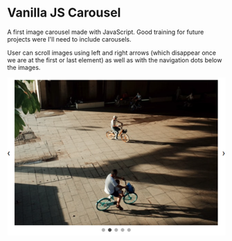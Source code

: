 # Vanilla JS Carousel

A first image carousel made with JavaScript. Good training for future projects were I'll need to include carousels.

User can scroll images using left and right arrows (which disappear once we are at the first or last element) as well as with the navigation dots below the images.

![Carousel](img/readme.png)